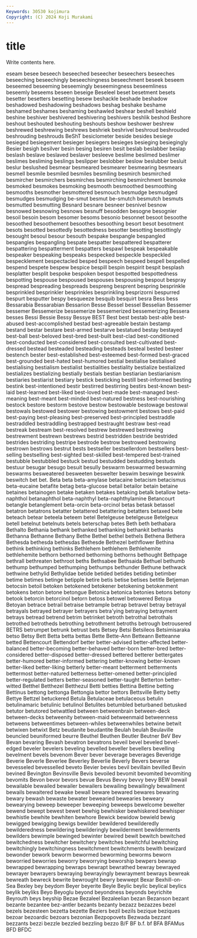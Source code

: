 ```yaml
---
Keywords: 30530 kojimura
Copyright: (C) 2024 Koji Murakami
---
```


# title

Write contents here.



eseam besee beseech beseeched beseecher beseechers beseeches
beseeching beseechingly beseechingness beseechment beseek beseem beseemed beseeming beseemingly beseemingness
beseemliness beseemly beseems beseen beseige Beseleel beset besetment besets besetter
besetters besetting besew beshackle beshade beshadow beshadowed beshadowing beshadows beshag
beshake beshame beshamed beshames beshaming beshawled beshear beshell beshield beshine
beshiver beshivered beshivering beshivers beshlik beshod Beshore beshout beshouted beshouting
beshouts beshow beshower beshrew beshrewed beshrewing beshrews beshriek beshrivel beshroud
beshrouded beshrouding beshrouds BeShT besiclometer beside besides besiege besieged besiegement
besieger besiegers besieges besieging besiegingly Besier besigh besilver besin besing
besiren besit beslab beslabber beslap beslash beslave beslaved beslaver besleeve
beslime beslimed beslimer beslimes besliming beslings beslipper beslobber beslow beslubber
besluit beslur beslushed besmear besmeared besmearer besmearing besmears besmell besmile
besmiled besmiles besmiling besmirch besmirched besmircher besmirchers besmirches besmirching besmirchment
besmoke besmoked besmokes besmoking besmooth besmoothed besmoothing besmooths besmother besmottered
besmouch besmudge besmudged besmudges besmudging be-smut besmut be-smutch besmutch besmuts
besmutted besmutting Besnard besnare besneer besnivel besnow besnowed besnowing besnows
besnuff besodden besogne besognier besoil besoin besom besomer besoms besonio
besonnet besoot besoothe besoothed besoothement besoothes besoothing besort besot besotment
besots besotted besottedly besottedness besotter besotting besottingly besought besoul besour
besouth bespake bespangle bespangled bespangles bespangling bespate bespatter bespattered bespatterer
bespattering bespatterment bespatters bespawl bespeak bespeakable bespeaker bespeaking bespeaks bespecked
bespeckle bespeckled bespecklement bespectacled besped bespeech bespeed bespell bespelled bespend
bespete bespew bespice bespill bespin bespirit bespit besplash besplatter besplit
bespoke bespoken bespot bespotted bespottedness bespotting bespouse bespoused bespouses bespousing
bespout bespray bespread bespreading bespreads bespreng besprent bespring besprinkle besprinkled
besprinkler besprinkles besprinkling besprizorni bespurred bespurt besputter bespy besqueeze besquib
besquirt besra Bess bess Bessarabia Bessarabian Bessarion Besse Bessel bessel
Besselian Bessemer bessemer Bessemerize bessemerize bessemerized bessemerizing Bessera besses Bessi
Bessie Bessy Bessye BEST Best best bestab best-able best-abused best-accomplished
bestad best-agreeable bestain bestamp bestand bestar bestare best-armed bestarve bestatued
bestay bestayed best-ball best-beloved best-bred best-built best-clad best-conditioned best-conducted best-considered
best-consulted best-cultivated best-dressed bestead besteaded besteading besteads besteal bested besteer
bestench bester best-established best-esteemed best-formed best-graced best-grounded best-hated best-humored bestial
bestialise bestialised bestialising bestialism bestialist bestialities bestiality bestialize bestialized bestializes
bestializing bestially bestials bestian bestiarian bestiarianism bestiaries bestiarist bestiary bestick
besticking bestill best-informed besting bestink best-intentioned bestir bestirred bestirring bestirs
best-known best-laid best-learned best-liked best-loved best-made best-managed best-meaning best-meant best-minded
best-natured bestness best-nourishing bestock bestore bestorm bestove bestow bestowable bestowage
bestowal bestowals bestowed bestower bestowing bestowment bestows best-paid best-paying best-pleasing
best-preserved best-principled bestraddle bestraddled bestraddling bestrapped bestraught bestraw best-read bestreak
bestream best-resolved bestrew bestrewed bestrewing bestrewment bestrewn bestrews bestrid bestridden
bestride bestrided bestrides bestriding bestripe bestrode bestrow bestrowed bestrowing bestrown
bestrows bestrut bests bestseller bestsellerdom bestsellers best-selling bestselling best-sighted best-skilled
best-tempered best-trained bestubble bestubbled bestuck bestud bestudded bestudding bestuds bestuur
besugar besugo besuit besully beswarm beswarmed beswarming beswarms besweatered besweeten
beswelter beswim beswinge beswink beswitch bet bet. Beta beta beta-amylase
betacaine betacism betacismus beta-eucaine betafite betag beta-glucose betail betailor betain
betaine betaines betainogen betake betaken betakes betaking betalk betallow beta-naphthol
betanaphthol beta-naphthyl beta-naphthylamine Betancourt betangle betanglement beta-orcin beta-orcinol betas betask
betassel betatron betatrons betatter betattered betattering betatters betaxed bete beteach
betear beteela beteem betel Betelgeuse betelgeuse Betelgeux betell betelnut betelnuts
betels beterschap betes Beth beth bethabara Bethalto Bethania bethank bethanked
bethanking bethankit bethanks Bethanna Bethanne Bethany Bethe Bethel bethel bethels
Bethena Bethera Bethesda bethesda bethesdas Bethesde Bethezel bethflower Bethina bethink
bethinking bethinks Bethlehem bethlehem Bethlehemite bethlehemite bethorn bethorned bethorning bethorns
bethought Bethpage bethrall bethreaten bethroot beths Bethsabee Bethsaida Bethuel bethumb
bethump bethumped bethumping bethumps bethunder Bethune bethwack bethwine bethylid Bethylidae
betide betided betides betiding betimber betime betimes betinge betipple betire
betis betise betises betitle Betjeman betocsin betoil betoken betokened betokener
betokening betokenment betokens beton betone betongue Betonica betonica betonies betons
betony betook betorcin betorcinol betorn betoss betowel betowered Betoya Betoyan
betrace betrail betraise betrample betrap betravel betray betrayal betrayals betrayed
betrayer betrayers betra'ying betraying betrayment betrays betread betrend betrim betrinket
betroth betrothal betrothals betrothed betrotheds betrothing betrothment betroths betrough betrousered
BETRS betrumpet betrunk betrust bets Betsey Betsi Betsileos Betsimisaraka betso
Betsy Bett Betta betta bettas Bette Bette-Ann Betteann Betteanne betted
Bettencourt Bettendorf better better-advised better-affected better-balanced better-becoming better-behaved better-born better-bred
better-considered better-disposed better-dressed bettered betterer bettergates better-humored better-informed bettering better-knowing
better-known better-liked better-liking betterly better-meant betterment betterments bettermost better-natured betterness
better-omened better-principled better-regulated betters better-seasoned better-taught Betterton better-witted Betthel Betthezel
Betthezul Betti betties Bettina Bettine betting Bettinus bettong bettonga Bettongia
bettor bettors Bettsville Betty betty Bettye Bettzel betuckered Betula Betulaceae
betulaceous betulin betulinamaric betulinic betulinol Betulites betumbled beturbaned betusked betutor
betutored betwattled between betweenbrain between-deck between-decks betweenity between-maid betweenmaid betweenness
betweens betweentimes between-whiles betweenwhiles betwine betwit betwixen betwixt Betz beudanite
beudantite Beulah beulah Beulaville beuncled beuniformed beurre Beuthel Beuthen Beutler
Beutner BeV Bev Bevan bevaring Bevash bevatron bevatrons beveil bevel
beveled bevel-edged beveler bevelers beveling bevelled beveller bevellers bevelling bevelment
bevels bevenom Bever bever beverage beverages Beveridge Beverie Beverle Beverlee
Beverley Beverlie Beverly Bevers beverse bevesseled bevesselled beveto Bevier bevies
bevil bevillain bevilled Bevin bevined Bevington Bevinsville Bevis bevoiled bevomit
bevomited bevomiting bevomits Bevon bevor bevors bevue Bevus Bevvy bevvy
bevy BEW bewail bewailable bewailed bewailer bewailers bewailing bewailingly bewailment
bewails bewaitered bewake bewall beware bewared bewares bewaring bewary bewash
bewaste bewater bewearied bewearies beweary bewearying beweep beweeper beweeping beweeps
bewelcome bewelter bewend bewept bewest bewet bewhig bewhisker bewhiskered bewhisper
bewhistle bewhite bewhiten bewhore Bewick bewidow bewield bewig bewigged bewigging
bewigs bewilder bewildered bewilderedly bewilderedness bewildering bewilderingly bewilderment bewilderments bewilders
bewimple bewinged bewinter bewired bewit bewitch bewitched bewitchedness bewitcher bewitchery
bewitches bewitchful bewitching bewitchingly bewitchingness bewitchment bewitchments bewith bewizard bewonder
bework beworm bewormed beworming beworms beworn beworried beworries beworry beworrying
beworship bewpers bewrap bewrapped bewrapping bewraps bewrapt bewrathed bewray bewrayed
bewrayer bewrayers bewraying bewrayingly bewrayment bewrays bewreak bewreath bewreck bewrite
bewrought bewry bewwept Bexar Bexhill-on-Sea Bexley bey beydom Beyer beyerite
Beyle Beylic beylic beylical beylics beylik beyliks Beyo Beyoglu beyond
beyondness beyonds beyrichite Beyrouth beys beyship Bezae Bezaleel Bezaleelian bezan
Bezanson bezant bezante bezantee bez-antler bezants bezanty bezazz bezazzes bezel
bezels bezesteen bezetta bezette Beziers bezil bezils bezique beziques bezoar
bezoardic bezoars bezonian Bezpopovets Bezwada bezzant bezzants bezzi bezzle bezzled
bezzling bezzo B/F BF b.f. bf BFA BFAMus BFD BFDC
